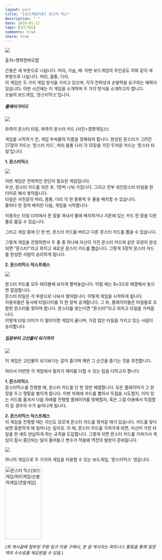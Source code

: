 ```yaml
---
layout: post
title: "[보드게임리뷰] 몬스터 믹스"
description: " "
date: 2020-01-12
tags: [보드게임]
comments: true
share: true
---
```



[![](https://post-phinf.pstatic.net/MjAyMDA5MjFfNDUg/MDAxNjAwNjk0Mjg1MzA0.5-oCMTYPtLd-OU6rmV2QuCEOWzkI4JxjHP7h7pR7v8kg.D0MizshO7h0gPYXzJDB1e58k8o28etiuzv0yQIn5Kw4g.PNG/510_1.png?type=w1200)](https://post.naver.com/viewer/postView.nhn?volumeNo=29511216&memberNo=49631020#)

출처=행복한바오밥

곤충은 세 부분으로 나뉩니다. 머리, 가슴, 배. 이번 보드게임의 주인공도 이와 같이 세 부분으로 나뉩니다. 머리, 몸통, 다리.  
이 게임은 두 가지 게임 방식을 가지고 있으며, 각각 전략성과 순발력을 요구하는 매력이 있습니다. 이번 시간에는 이 게임을 소개하며 두 가지 방식을 소개하고자 합니다.  
오늘의 보드게임, ‘몬스터믹스’입니다.

##### 플레이가이드

[![](https://post-phinf.pstatic.net/MjAyMDA5MjFfMTQ0/MDAxNjAwNjk0ODE5NTc3.QurFABR8Ng64ZxfB30myuoRo8q-6ZUdW-oIVc61bOtsg.nH804kQdkrMT-D8qysxzyyuMXXNsCkZZDGcIm-Wz4F4g.JPEG/image_1941250041600694791801.jpg?type=w1200)](https://post.naver.com/viewer/postView.nhn?volumeNo=29511216&memberNo=49631020#)

좌측이 몬스터 타일, 좌측이 몬스터 카드 (사진=경향게임스)

게임을 시작하기 전, 게임 부속물의 이름을 정해둬야 합니다. 완성된 몬스터가 그려진 27장의 카드는 ‘몬스터 카드’, 머리 몸통 다리 각 12장을 가진 두꺼운 카드는 ‘몬스터 타일’입니다.  
  
**1. 몬스터믹스**

[![](https://post-phinf.pstatic.net/MjAyMDA5MjFfMTUz/MDAxNjAwNjk0ODQ1NzQ1.owcD1L6DjvMZk5ql378GAsf09TMmAfxLsel6MXHy7bYg.U422nsAxWQBgSIiMVsPqJxeRxT9mtmGZaZ5CllijmrIg.JPEG/image_1951248231600694791802.jpg?type=w1200)](https://post.naver.com/viewer/postView.nhn?volumeNo=29511216&memberNo=49631020#)

이번 게임은 전략적인 판단이 필요한 게임입니다.  
우선, 몬스터 카드를 섞은 후, 1장씩 나눠 가집니다. 그리고 전부 섞인몬스터 타일을 한 더미로 해서 쌓아둡니다.  
타일은 사진같이 머리, 몸통, 다리 각 한 종류씩 두 줄을 배치할 수 있습니다.  
줄마다 한 장씩 배치한 다음, 게임을 시작합니다.  
  
이용자는 타일 더미에서 한 장을 꺼내서 줄에 배치하거나 기존에 있는 카드 한 장을 다른 줄로 옮길 수 있습니다.  
  
그리고 게임 중에 단 한 번, 몬스터 카드를 버리고 다른 몬스터 카드를 뽑을 수 있습니다.  
  
그렇게 게임을 진행하면서 두 줄 중 하나에 자신이 가진 몬스터 카드와 같은 모양이 완성되면 “몬스터!”라고 외치고 새로운 몬스터 카드를 뽑습니다. 그렇게 3장의 몬스터 카드를 완성한 사람이 승리하게 됩니다.

**2. 몬스터믹스 익스프레스**  

[![](https://post-phinf.pstatic.net/MjAyMDA5MjFfMTQy/MDAxNjAwNjk0ODY5NTkw.QRfRIEMY7oBhZiFVFOk0-LlyvJOWlllSCxl-1caFaXUg.5tFtG5fmZiHCRYfGpH8rm142NFzouxCsiNMi-6G4y6Ug.JPEG/image_861116381600694791803.jpg?type=w1200)](https://post.naver.com/viewer/postView.nhn?volumeNo=29511216&memberNo=49631020#)

몬스터 카드를 모두 테이블에 보이게 펼쳐놓습니다. 이럴 때는 9×3으로 배열해서 놓으면 깔끔합니다.  
몬스터 타일은 각 부분으로 나눠서 쌓아둡니다. 이렇게 게임을 시작하게 됩니다.  
이용자들은 동시에 타일더미를 각 한 장씩 공개합니다. 그 뒤, 플레이어들은 타일들로 조합한 몬스터를 찾아야 합니다. 몬스터를 찾는다면 “몬스터!”라고 외치고 타일을 가져옵니다.  
이렇게 타일 더미가 다 떨어지면 게임이 끝나며, 가장 많은 타일을 가지고 있는 사람이 승리합니다.

##### 입문부터 고인물이 되기까지

[![](https://post-phinf.pstatic.net/MjAyMDA5MjFfNDEg/MDAxNjAwNjk0ODg1NzEx.NJfDurUec5htn9olJe5M_3E8RAm8mAsiBECkVBzUBNUg.mg8fYf1x1RZmGR5TVR_3RaPL5-kcITQmfsszzZkhLHAg.JPEG/image_5536347651600694791804.jpg?type=w1200)](https://post.naver.com/viewer/postView.nhn?volumeNo=29511216&memberNo=49631020#)

이 게임은 고인물이 되기보다는 같이 즐기며 매번 그 순간을 즐기는 것을 추천합니다.  
  
따라서 이번엔 각 게임에서 필자가 재미를 더할 수 있는 팁을 더하고자 합니다.

**1. 몬스터믹스**  
몬스터믹스를 진행할 때, 몬스터 카드를 단 한 장만 배열합니다. 모든 플레이어가 그 한 장을 두고 쟁탈을 벌이게 됩니다. 이번 차례에 카드를 뽑아서 득점을 시도할지, 이미 있는 카드를 옮겨서 다음 차례를 진행할 플레이어를 방해할지, 혹은 그걸 이용해서 득점할지 등 경우의 수가 늘어나게 됩니다.

**2. 몬스터믹스 익스프레스**  
이 게임을 진행할 때는 자신도 모르게 몬스터 카드를 챙겨갈 때가 있습니다. 카드를 찾다 보면 흥분하게 돼 일어나는 일이죠. 이 때, 몬스터 카드를 가져가게 되면, 자신이 가진 타일을 한 세트 반납하게 하는 규칙을 도입합니다. 그렇게 되면 몬스터 카드를 가져가서 게임이 잠시 중단되는 일이 줄어들고 변수가 적용돼 역전의 발판이 준비됩니다.

[![](https://post-phinf.pstatic.net/MjAyMDA5MjFfMjM2/MDAxNjAwNjk0OTEyMzky.3blFQ9vRc1G-B-GvdFHnLC8Cb85nlS1qU2xeMDqAYO4g.2PfiGfp-wsBAu7FeUByGvdUxKJMVAl8f2fPkGHxdF3cg.JPEG/image_5132360301600694791805.jpg?type=w1200)](https://post.naver.com/viewer/postView.nhn?volumeNo=29511216&memberNo=49631020#)

하나의 게임으로 두 가지의 게임을 이용할 수 있는 보드게임, ‘몬스터믹스’ 였습니다.


<a href="https://coupa.ng/bPrBKM" target="_blank" referrerpolicy="unsafe-url"><img src="https://static.coupangcdn.com/image/affiliate/banner/d35ec6e59205daaee7acf3aa2e1867e9@2x.jpg" alt="몬스터 믹스[보드게임/파티게임/순발력게임/관찰게임]" width="120" height="240"></a>

_(위 게시글에 첨부된 쿠팡 링크 이용 구매시, 본 글 게시자는 파트너스 활동을 통해 일정액의 수수료를 제공받을 수 있음.)_